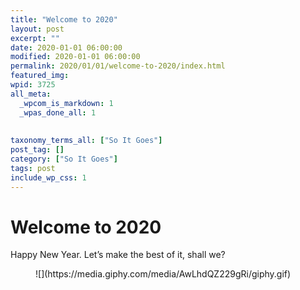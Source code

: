 ```yaml
---
title: "Welcome to 2020"
layout: post
excerpt: ""
date: 2020-01-01 06:00:00
modified: 2020-01-01 06:00:00
permalink: 2020/01/01/welcome-to-2020/index.html
featured_img: 
wpid: 3725
all_meta: 
  _wpcom_is_markdown: 1
  _wpas_done_all: 1
  
  
taxonomy_terms_all: ["So It Goes"]
post_tag: []
category: ["So It Goes"]
tags: post
include_wp_css: 1
---
```


# Welcome to 2020

Happy New Year. Let’s make the best of it, shall we?

<figure class="wp-block-image size-large">![](https://media.giphy.com/media/AwLhdQZ229gRi/giphy.gif)</figure>